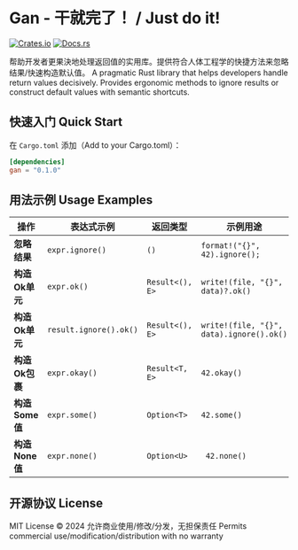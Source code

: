 # Gan - 干就完了！ / Just do it!

[![Crates.io](https://img.shields.io/crates/v/gan)](https://crates.io/crates/gan)
[![Docs.rs](https://docs.rs/gan/badge.svg)](https://docs.rs/gan)

帮助开发者更果決地处理返回值的实用库。提供符合人体工程学的快捷方法来忽略结果/快速构造默认值。
A pragmatic Rust library that helps developers handle return values decisively. Provides ergonomic methods to ignore results or construct default values with semantic shortcuts.

## 快速入门 Quick Start

在 `Cargo.toml` 添加（Add to your Cargo.toml）：
```toml
[dependencies]
gan = "0.1.0"
```

## 用法示例 Usage Examples


| 操作          | 表达式示例                  | 返回类型            | 示例用途                                     |
|-------------|------------------------|-----------------|------------------------------------------|
| **忽略结果**    | `expr.ignore()`        | `()`            | `format!("{}", 42).ignore();`            |
| **构造Ok单元**  | `expr.ok()`            | `Result<(), E>` | `write!(file, "{}", data)?.ok()`         |
| **构造Ok单元**  | `result.ignore().ok()` | `Result<(), E>` | `write!(file, "{}", data).ignore().ok()` |
| **构造Ok包裹**  | `expr.okay()`          | `Result<T, E>`  | `42.okay()`                              |
| **构造Some值** | `expr.some()`          | `Option<T>`     | `42.some()`                              |
| **构造None值** | `expr.none()`          | `Option<U>`     | ` 42.none()`                             |


## 开源协议 License

MIT License © 2024
允许商业使用/修改/分发，无担保责任
Permits commercial use/modification/distribution with no warranty